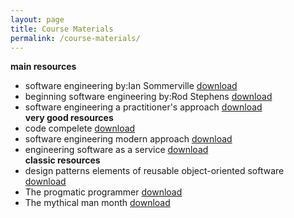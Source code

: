 ```yaml
---
layout: page
title: Course Materials
permalink: /course-materials/
---
```

**main resources**<br />
* software engineering by:Ian Sommerville [download](static_files/materail/Books/aaaa.pdf)
* beginning software engineering by:Rod Stephens [download](static_files/materail/Books/bbbb.pdf)
* software engineering a practitioner's approach [download](static_files/materail/Books/cccc.pdf)<br />
**very good resources**<br />
* code compelete [download](static_files/materail/Books/dddd.pdf)
* software engineering modern approach [download]()
* engineering software as a service [download](static_files/materail/Books/eeee.pdf)<br />
**classic resources**<br />
* design patterns elements of reusable object-oriented software [download]()
* The progmatic programmer [download](static_files/materail/Books/thepr.pdf)
* The mythical man month [download](static_files/materail/Books/man.pdf)<br />
